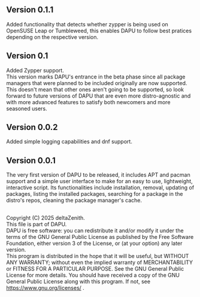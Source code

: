 ## Version 0.1.1
Added functionality that detects whether zypper is being used on OpenSUSE Leap or Tumbleweed, this enables DAPU to follow best pratices depending on the respective version.  
## Version 0.1
Added Zypper support.  
This version marks DAPU's entrance in the beta phase since all package managers that were planned to be included originally are now supported.  
This doesn't mean that other ones aren't going to be supported, so look forward to future versions of DAPU that are even more distro-agnostic and with more advanced features to satisfy both newcomers and more seasoned users.

## Version 0.0.2
Added simple logging capabilities and dnf support.
## Version 0.0.1
The very first version of DAPU to be released, it includes APT and pacman support and a simple user interface to make for an easy to use, lightweight, interactive script. Its functionalities include installation, removal, updating of packages, listing the installed packages, searching for a package in the distro's repos, cleaning the package manager's cache.
## 
Copyright (C) 2025 deltaZenith.  
This file is part of DAPU.  
DAPU is free software: you can redistribute it and/or modify it under the terms of the GNU General Public License as published by the Free Software Foundation, either version 3 of the License, or (at your option) any later version.  
This program is distributed in the hope that it will be useful, but WITHOUT ANY WARRANTY; without even the implied warranty of MERCHANTABILITY or FITNESS FOR A PARTICULAR PURPOSE. See the GNU General Public License for more details. You should have received a copy of the GNU General Public License along with this program. If not, see <https://www.gnu.org/licenses/> .
